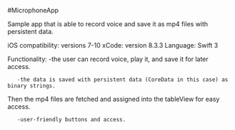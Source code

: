    #MicrophoneApp
	
Sample app that is able to record voice and save it as mp4 files with persistent data. 

   iOS compatibility:   versions 7-10
   xCode:               version 8.3.3
   Language:            Swift 3

   Functionality: 
       -the user can record voice, play it, and save it for later access.
		 
       -the data is saved with persistent data (CoreData in this case) as binary strings. 
Then the mp4 files are fetched and assigned into the tableView for easy access.

       -user-friendly buttons and access.
       
       
